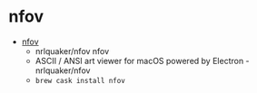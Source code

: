 # nfov
- [nfov](https://github.com/nrlquaker/nfov)
  -  nrlquaker/nfov nfov
  - ASCII / ANSI art viewer for macOS powered by Electron - nrlquaker/nfov
  - `brew cask install nfov`
